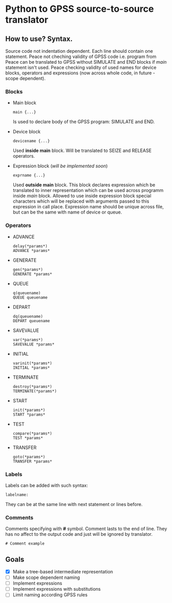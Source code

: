 # Python to GPSS source-to-source translator

## How to use? Syntax.
Source code not indentation dependent. Each line should contain one statement. Peace not cheching validity of GPSS code i.e. program from Peace can be translated to GPSS without SIMULATE and END blocks if *main* statement isn't used. Peace checking validity of used names for device blocks, operators and expressions (now across whole code, in future - scope dependent).
### Blocks
* Main block
  ```
  main {...}
  ```
  Is used to declare body of the GPSS program: SIMULATE and END.
  
* Device block
  ```
  devicename {...}
  ```
  Used **inside main** block. Will be translated to SEIZE and RELEASE operators.

* Expression block (*will be implemented soon*)
  ```
  exprname {...}
  ```
  Used **outside main** block. This block declares expression which be translated to inner representation which can be used across programm inside *main* block. Allowed to use inside expression block special characters which will be replaced with arguments passed to this expression in call place. Expression name should be unique across file, but can be the same with name of device or queue.
  
### Operators
* ADVANCE
  ```
  delay(*params*)
  ADVANCE *params*
  ```
* GENERATE
  ```
  gen(*params*)
  GENERATE *params*
  ```
* QUEUE
  ```
  q(queuename)
  QUEUE queuename
  ```
* DEPART
  ```
  dq(queuename)
  DEPART queuename
  ```
* SAVEVALUE
  ```
  var(*params*)
  SAVEVALUE *params*
  ```
* INITIAL
  ```
  varinit(*params*)
  INITIAL *params*
  ```
* TERMINATE
  ```
  destroy(*params*)
  TERMINATE(*params*)
  ```
* START
  ```
  init(*params*)
  START *params*
  ```
* TEST
  ```
  compare(*params*)
  TEST *params*
  ```
* TRANSFER
  ```
  goto(*params*)
  TRANSFER *params*
  ```

### Labels
Labels can be added with such syntax:
```
labelname:
```
They can be at the same line with next statement or lines before.

### Comments
Comments specifying with **#** symbol. Comment lasts to the end of line. They has no affect to the output code and just will be ignored by translator.
```
# Comment example
```

## Goals
- [x] Make a tree-based intermediate representation
- [ ] Make scope dependent naming
- [ ] Implement expressions
- [ ] Implement expressions with substitutions
- [ ] Limit naming according GPSS rules
